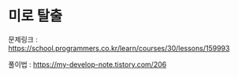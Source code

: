 # 미로 탈출

문제링크 : https://school.programmers.co.kr/learn/courses/30/lessons/159993

풀이법 : https://my-develop-note.tistory.com/206